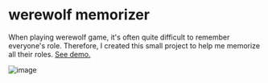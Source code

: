 # werewolf memorizer
When playing werewolf game, it's often quite difficult to remember everyone's role.
Therefore, I created this small project to help me memorize all their roles. [See demo.](https://robifrhn.github.io/werewolf-memorizer)

![image](https://github.com/robifrhn/werewolf-memorizer/blob/main/image.png)
